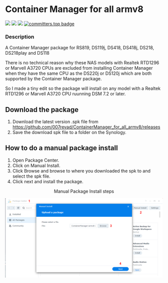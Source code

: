 # Container Manager for all armv8

<a href="https://github.com/007revad/ContainerManager_for_all_armv8/releases"><img src="https://img.shields.io/github/release/007revad/ContainerManager_for_all_armv8.svg"></a>
<a href="https://hits.seeyoufarm.com"><img src="https://hits.seeyoufarm.com/api/count/incr/badge.svg?url=https%3A%2F%2Fgithub.com%2F007revad%2FContainerManager_for_all_armv8&count_bg=%2379C83D&title_bg=%23555555&icon=&icon_color=%23E7E7E7&title=views&edge_flat=false"/></a>
[![](https://img.shields.io/static/v1?label=Sponsor&message=%E2%9D%A4&logo=GitHub&color=%23fe8e86)](https://github.com/sponsors/007revad)
[![committers.top badge](https://user-badge.committers.top/australia/007revad.svg)](https://user-badge.committers.top/australia/007revad)

### Description

A Container Manager package for RS819, DS119j, DS418, DS418j, DS218, DS218play and DS118

There is no technical reason why these NAS models with Realtek RTD1296 or Marvell A3720 CPUs are excluded from installing Container Manager when they have the same CPU as the DS220j or DS120j which are both supported by the Container Manager package. 

So I made a tiny edit so the package will install on any model with a Realtek RTD1296 or Marvell A3720 CPU ruunning DSM 7.2 or later.

## Download the package

1. Download the latest version .spk file from https://github.com/007revad/ContainerManager_for_all_armv8/releases
2. Save the download spk file to a folder on the Synology.

## How to do a manual package install

1. Open Package Center.
2. Click on Manual Install.
3. Click Browse and browse to where you downloaded the spk to and select the spk file.
4. Click next and install the package.

<p align="center">Manual Package Install steps</p>
<p align="center"><img src="/images/package_manual_install.png"></p>
